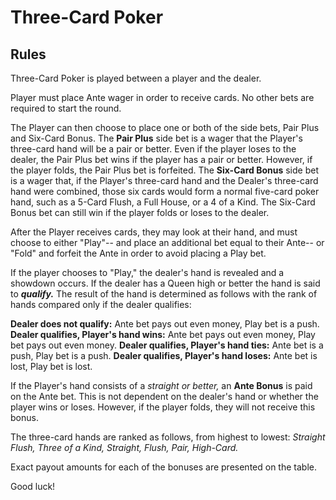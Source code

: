 # Three-Card Poker

## Rules

Three-Card Poker is played between a player and the dealer.

Player must place Ante wager in order to receive cards. No other bets are required to start the round.

The Player can then choose to place one or both of the side bets, Pair Plus and Six-Card Bonus. The **Pair Plus** side bet is a wager that the Player's three-card hand will be a pair or better. Even if the player loses to the dealer, the Pair Plus bet wins if the player has a pair or better. However, if the player folds, the Pair Plus bet is forfeited. The **Six-Card Bonus** side bet is a wager that, if the Player's three-card hand and the Dealer's three-card hand were combined, those six cards would form a normal five-card poker hand, such as a 5-Card Flush, a Full House, or a 4 of a Kind. The Six-Card Bonus bet can still win if the player folds or loses to the dealer.

After the Player receives cards, they may look at their hand, and must choose to either "Play"-- and place an additional bet equal to their Ante-- or "Fold" and forfeit the Ante in order to avoid placing a Play bet.

If the player chooses to "Play," the dealer's hand is revealed and a showdown occurs. If the dealer has a Queen high or better the hand is said to ***qualify.*** The result of the hand is determined as follows with the rank of hands compared only if the dealer qualifies:

**Dealer does not qualify:** Ante bet pays out even money, Play bet is a push.
**Dealer qualifies, Player's hand wins:** Ante bet pays out even money, Play bet pays out even money.
**Dealer qualifies, Player's hand ties:** Ante bet is a push, Play bet is a push.
**Dealer qualifies, Player's hand loses:** Ante bet is lost, Play bet is lost.

If the Player's hand consists of a *straight or better,* an **Ante Bonus** is paid on the Ante bet. This is not dependent on the dealer's hand or whether the player wins or loses. However, if the player folds, they will not receive this bonus.

The three-card hands are ranked as follows, from highest to lowest: *Straight Flush, Three of a Kind, Straight, Flush, Pair, High-Card.*

Exact payout amounts for each of the bonuses are presented on the table.

Good luck!

